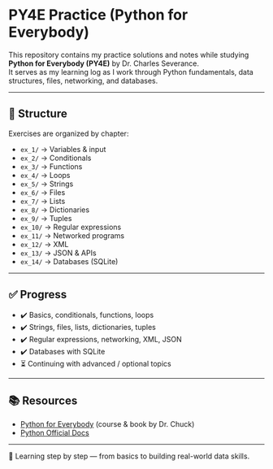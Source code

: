 # PY4E Practice (Python for Everybody)

This repository contains my practice solutions and notes while studying **Python for Everybody (PY4E)** by Dr. Charles Severance.  
It serves as my learning log as I work through Python fundamentals, data structures, files, networking, and databases.

---

## 📂 Structure

Exercises are organized by chapter:

- `ex_1/` → Variables & input  
- `ex_2/` → Conditionals  
- `ex_3/` → Functions  
- `ex_4/` → Loops  
- `ex_5/` → Strings  
- `ex_6/` → Files  
- `ex_7/` → Lists  
- `ex_8/` → Dictionaries  
- `ex_9/` → Tuples  
- `ex_10/` → Regular expressions  
- `ex_11/` → Networked programs  
- `ex_12/` → XML  
- `ex_13/` → JSON & APIs  
- `ex_14/` → Databases (SQLite)  

---

## ✅ Progress

- ✔️ Basics, conditionals, functions, loops  
- ✔️ Strings, files, lists, dictionaries, tuples  
- ✔️ Regular expressions, networking, XML, JSON  
- ✔️ Databases with SQLite  
- ⏳ Continuing with advanced / optional topics  

---

## 📚 Resources

- [Python for Everybody](https://www.py4e.com/) (course & book by Dr. Chuck)  
- [Python Official Docs](https://docs.python.org/3/)  

---

🐍 Learning step by step — from basics to building real-world data skills.

